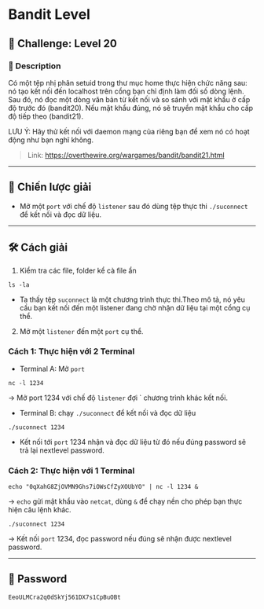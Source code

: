 
# Bandit Level

## 🧩 Challenge: Level 20

### 📝 Description
Có một tệp nhị phân setuid trong thư mục home thực hiện chức năng sau: nó tạo kết nối đến localhost trên cổng bạn chỉ định làm đối số dòng lệnh. Sau đó, nó đọc một dòng văn bản từ kết nối và so sánh với mật khẩu ở cấp độ trước đó (bandit20). Nếu mật khẩu đúng, nó sẽ truyền mật khẩu cho cấp độ tiếp theo (bandit21).

LƯU Ý: Hãy thử kết nối với daemon mạng của riêng bạn để xem nó có hoạt động như bạn nghĩ không.


> Link: https://overthewire.org/wargames/bandit/bandit21.html

---

## 🧠 Chiến lược giải
- Mở một `port` với chế độ `listener` sau đó dùng tệp thực thi `./suconnect` để kết nối và đọc dữ liệu.

---


## 🛠️ Cách giải

1. Kiểm tra các file, folder kể cà file ẩn

```
ls -la
```
- Ta thấy tệp `suconnect` là một chương trình thực thi.Theo mô tả, nó yêu cầu bạn kết nối đến một listener đang chờ nhận dữ liệu tại một cổng cụ thể.

2. Mở một `listener` đến một `port` cụ thể.
### Cách 1: Thực hiện với 2 Terminal
- Terminal A: Mở `port`
```
nc -l 1234
```
-> Mở port 1234 với chế độ `listener` đợi ` chương trình khác kết nối.

- Terminal B: chạy `./suconnect` để kết nối và đọc dữ liệu

```
./suconnect 1234
```
- Kết nối tới `port` 1234 nhận và đọc dữ liệu từ đó nếu đúng password sẽ trả lại nextlevel password.

### Cách 2: Thực hiện với 1 Terminal

```
echo "0qXahG8ZjOVMN9Ghs7iOWsCfZyXOUbYO" | nc -l 1234 &
```
-> `echo` gửi mật khẩu vào `netcat`, dùng `&` để chạy nền cho phép bạn thực hiện câu lệnh khác.

```
./suconnect 1234
```
-> Kết nối `port` 1234, đọc password nếu đúng sẽ nhận được nextlevel password.


---

## 🏁 Password

```
EeoULMCra2q0dSkYj561DX7s1CpBuOBt
```
